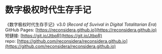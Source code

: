 # 数字极权时代生存手记

《数字极权时代生存手记》v3.0 (*Record of Suvival in Digital Totalitarian Era*)   
GitHub Pages: [https://reconsidera.github.io](https://reconsidera.github.io)  
短鏈接: [https://git.io/JtbpR](https://git.io/JtbpR)  
repo:  [https://github.com/reconsidera/reconsidera.github.io](https://github.com/reconsidera/reconsidera.github.io)  
